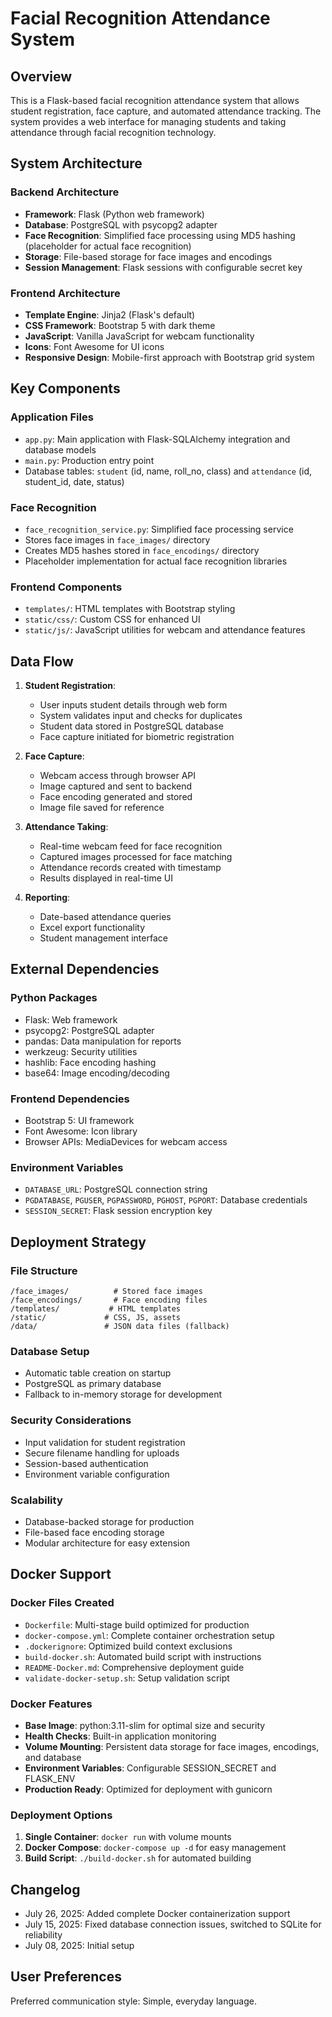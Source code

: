 # Facial Recognition Attendance System

## Overview

This is a Flask-based facial recognition attendance system that allows student registration, face capture, and automated attendance tracking. The system provides a web interface for managing students and taking attendance through facial recognition technology.

## System Architecture

### Backend Architecture
- **Framework**: Flask (Python web framework)
- **Database**: PostgreSQL with psycopg2 adapter
- **Face Recognition**: Simplified face processing using MD5 hashing (placeholder for actual face recognition)
- **Storage**: File-based storage for face images and encodings
- **Session Management**: Flask sessions with configurable secret key

### Frontend Architecture
- **Template Engine**: Jinja2 (Flask's default)
- **CSS Framework**: Bootstrap 5 with dark theme
- **JavaScript**: Vanilla JavaScript for webcam functionality
- **Icons**: Font Awesome for UI icons
- **Responsive Design**: Mobile-first approach with Bootstrap grid system

## Key Components

### Application Files
- `app.py`: Main application with Flask-SQLAlchemy integration and database models
- `main.py`: Production entry point
- Database tables: `student` (id, name, roll_no, class) and `attendance` (id, student_id, date, status)

### Face Recognition
- `face_recognition_service.py`: Simplified face processing service
- Stores face images in `face_images/` directory
- Creates MD5 hashes stored in `face_encodings/` directory
- Placeholder implementation for actual face recognition libraries

### Frontend Components
- `templates/`: HTML templates with Bootstrap styling
- `static/css/`: Custom CSS for enhanced UI
- `static/js/`: JavaScript utilities for webcam and attendance features

## Data Flow

1. **Student Registration**: 
   - User inputs student details through web form
   - System validates input and checks for duplicates
   - Student data stored in PostgreSQL database
   - Face capture initiated for biometric registration

2. **Face Capture**:
   - Webcam access through browser API
   - Image captured and sent to backend
   - Face encoding generated and stored
   - Image file saved for reference

3. **Attendance Taking**:
   - Real-time webcam feed for face recognition
   - Captured images processed for face matching
   - Attendance records created with timestamp
   - Results displayed in real-time UI

4. **Reporting**:
   - Date-based attendance queries
   - Excel export functionality
   - Student management interface

## External Dependencies

### Python Packages
- Flask: Web framework
- psycopg2: PostgreSQL adapter
- pandas: Data manipulation for reports
- werkzeug: Security utilities
- hashlib: Face encoding hashing
- base64: Image encoding/decoding

### Frontend Dependencies
- Bootstrap 5: UI framework
- Font Awesome: Icon library
- Browser APIs: MediaDevices for webcam access

### Environment Variables
- `DATABASE_URL`: PostgreSQL connection string
- `PGDATABASE`, `PGUSER`, `PGPASSWORD`, `PGHOST`, `PGPORT`: Database credentials
- `SESSION_SECRET`: Flask session encryption key

## Deployment Strategy

### File Structure
```
/face_images/          # Stored face images
/face_encodings/       # Face encoding files
/templates/           # HTML templates
/static/             # CSS, JS, assets
/data/               # JSON data files (fallback)
```

### Database Setup
- Automatic table creation on startup
- PostgreSQL as primary database
- Fallback to in-memory storage for development

### Security Considerations
- Input validation for student registration
- Secure filename handling for uploads
- Session-based authentication
- Environment variable configuration

### Scalability
- Database-backed storage for production
- File-based face encoding storage
- Modular architecture for easy extension

## Docker Support

### Docker Files Created
- `Dockerfile`: Multi-stage build optimized for production
- `docker-compose.yml`: Complete container orchestration setup
- `.dockerignore`: Optimized build context exclusions
- `build-docker.sh`: Automated build script with instructions
- `README-Docker.md`: Comprehensive deployment guide
- `validate-docker-setup.sh`: Setup validation script

### Docker Features
- **Base Image**: python:3.11-slim for optimal size and security
- **Health Checks**: Built-in application monitoring
- **Volume Mounting**: Persistent data storage for face images, encodings, and database
- **Environment Variables**: Configurable SESSION_SECRET and FLASK_ENV
- **Production Ready**: Optimized for deployment with gunicorn

### Deployment Options
1. **Single Container**: `docker run` with volume mounts
2. **Docker Compose**: `docker-compose up -d` for easy management
3. **Build Script**: `./build-docker.sh` for automated building

## Changelog
- July 26, 2025: Added complete Docker containerization support
- July 15, 2025: Fixed database connection issues, switched to SQLite for reliability
- July 08, 2025: Initial setup

## User Preferences

Preferred communication style: Simple, everyday language.